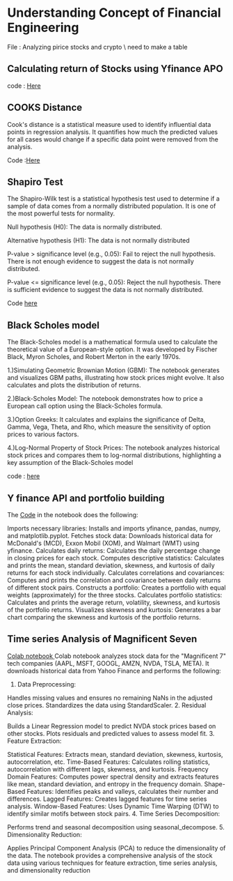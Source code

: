 # Understanding Concept of Financial Engineering 

File : Analyzing pirice stocks and crypto \\ need to make a table 


## Calculating return of Stocks using Yfinance APO 
code : [Here](https://github.com/ParthDave111/Quant-and-Finance-File/blob/main/Working_with_stocks_return.ipynb)

## COOKS Distance 
Cook's distance is a statistical measure used to identify influential data points in regression analysis. It quantifies how much the predicted values for all cases would change if a specific data point were removed from the analysis.

Code :[Here](https://github.com/ParthDave111/Quant-and-Finance-File/blob/main/Understanding_Cooks_Distance_.ipynb)


## Shapiro Test 

The Shapiro-Wilk test is a statistical hypothesis test used to determine if a sample of data comes from a normally distributed population. It is one of the most powerful tests for normality.

Null hypothesis (H0): The data is normally distributed.

Alternative hypothesis (H1): The data is not normally distributed

P-value > significance level (e.g., 0.05): Fail to reject the null hypothesis. There is not enough evidence to suggest the data is not normally distributed.


P-value <= significance level (e.g., 0.05): Reject the null hypothesis. There is sufficient evidence to suggest the data is not normally distributed.

Code [here](https://github.com/ParthDave111/Quant-and-Finance-File/blob/main/Shapiro_Test.ipynb)

## Black Scholes model 

The Black-Scholes model is a mathematical formula used to calculate the theoretical value of a European-style option. It was developed by Fischer Black, Myron Scholes, and Robert Merton in the early 1970s.


1.)Simulating Geometric Brownian Motion (GBM): The notebook generates and visualizes GBM paths, illustrating how stock prices might evolve. It also calculates and plots the distribution of returns.

2.)Black-Scholes Model: The notebook demonstrates how to price a European call option using the Black-Scholes formula.

3.)Option Greeks: It calculates and explains the significance of Delta, Gamma, Vega, Theta, and Rho, which measure the sensitivity of option prices to various factors.

4.)Log-Normal Property of Stock Prices: The notebook analyzes historical stock prices and compares them to log-normal distributions, highlighting a key assumption of the Black-Scholes model

code : [here](https://github.com/ParthDave111/Quant-and-Finance-File/blob/main/Black_Sholes_.ipynb)

## Y finance API and portfolio building 
The [Code](https://github.com/ParthDave111/Quant-and-Finance-File/blob/main/yfinance_1.ipynb) in the notebook does the following:

Imports necessary libraries: Installs and imports yfinance, pandas, numpy, and matplotlib.pyplot.
Fetches stock data: Downloads historical data for McDonald's (MCD), Exxon Mobil (XOM), and Walmart (WMT) using yfinance.
Calculates daily returns: Calculates the daily percentage change in closing prices for each stock.
Computes descriptive statistics: Calculates and prints the mean, standard deviation, skewness, and kurtosis of daily returns for each stock individually.
Calculates correlations and covariances: Computes and prints the correlation and covariance between daily returns of different stock pairs.
Constructs a portfolio: Creates a portfolio with equal weights (approximately) for the three stocks.
Calculates portfolio statistics: Calculates and prints the average return, volatility, skewness, and kurtosis of the portfolio returns.
Visualizes skewness and kurtosis: Generates a bar chart comparing the skewness and kurtosis of the portfolio returns.

## Time series Analysis of Magnificent Seven 

[Colab notebook ](https://github.com/ParthDave111/Quant-and-Finance-File/blob/main/Time_series_analysis_M7.ipynb) Colab notebook analyzes stock data for the "Magnificent 7" tech companies (AAPL, MSFT, GOOGL, AMZN, NVDA, TSLA, META). It downloads historical data from Yahoo Finance and performs the following:

1. Data Preprocessing:

Handles missing values and ensures no remaining NaNs in the adjusted close prices.
Standardizes the data using StandardScaler.
2. Residual Analysis:

Builds a Linear Regression model to predict NVDA stock prices based on other stocks.
Plots residuals and predicted values to assess model fit.
3. Feature Extraction:

Statistical Features: Extracts mean, standard deviation, skewness, kurtosis, autocorrelation, etc.
Time-Based Features: Calculates rolling statistics, autocorrelation with different lags, skewness, and kurtosis.
Frequency Domain Features: Computes power spectral density and extracts features like mean, standard deviation, and entropy in the frequency domain.
Shape-Based Features: Identifies peaks and valleys, calculates their number and differences.
Lagged Features: Creates lagged features for time series analysis.
Window-Based Features: Uses Dynamic Time Warping (DTW) to identify similar motifs between stock pairs.
4. Time Series Decomposition:

Performs trend and seasonal decomposition using seasonal_decompose.
5. Dimensionality Reduction:

Applies Principal Component Analysis (PCA) to reduce the dimensionality of the data.
The notebook provides a comprehensive analysis of the stock data using various techniques for feature extraction, time series analysis, and dimensionality reduction
